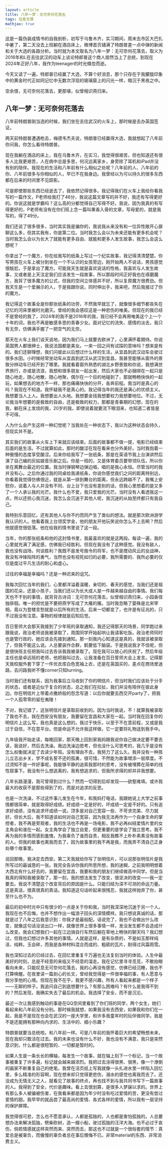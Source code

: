 ```yaml
---
layout: article
title: 八年一梦：无可奈何花落去
tags: 任是无情
mathjax: true
---
```

这是一篇伪装成情书的自我剖析，初写于乌鲁木齐，实习期间，周末去市区大巴扎中暑了，第二天没去上班躺在酒店床上，微博首页铺满了特朗普差一点中弹的新闻和关于大选的各路分析。当时就为本文取名为八年一梦：无可奈何花落去，取义为2016年和L在去往武汉的动车上谈论特郎普这个商人居然当上了总统，到现在2024年正好八年，我作为teenager的时光倏忽而逝。

今天又读了一遍，特郎普已经赢了大选，不算个好消息，那个只存在于我朦胧印象中的黄金时代正如同记忆中无数次浮现的玻璃窗上的闪光一样，暗沉于黑夜之中。

空余恨，无可奈何花落去，更那堪，似曾相识燕归来。

## 八年一梦：无可奈何花落去
八年前特朗普刚当选的时候，我们坐在去往武汉的火车上，那时候是去办英国签证。

两天前特朗普遭遇枪击，梅德韦杰夫说，特朗普已经赢得大选，我就想起了八年前你问我，你怎么看待特朗普。

现在我躺在酒店的床上，我在乌鲁木齐，在实习，我觉得很艰苦，但也知道还有很多人比我更艰苦，人在病中总是多思，何况远离家乡，身旁除了耳机和iPad并没有别的陪伴。我现在的生活和八年前有什么相似之处呢？八年前的人、八年前的你、八年前很多与你相似的人，早已不在我身边。我曾经以为可以持久的很多东西都在后来的时间里不见踪影。

可是即使那些东西已经逝去了，我依然记得很多。我记得我们在火车上我给你看我写的一篇作文，P老师给我打了46分，我说这篇文章写的并不好，我还有写得更好的。你说这就是学霸吗？这么高的分都觉得自己写得不好。我说，因为我真的有写得更好的，P老师有没有在你们班上念一篇叫果香入骨的文章，写母爱的，就是我写的，得了49分。

我们还说了很多很多，当时其实我是骗你的，我说我从来没有和一位异性敞开心扉聊这么多，但其实我有，你是第二位。当时我怎么会以为未来还能有更多机会呢？当时我怎么会以为长大了就能有更多自由、就能和更多人发生故事，我怎么会这么想呢？

你拿出了一个魔方，你在给我写的纸条上写过一个纪实故事，我记得清清楚楚。你写男孩在火车上被分到坐在一个不认识的女孩旁边，刚开始两人不说话，男孩感觉很尴尬，于是拿出了魔方。可能我天生就是喜欢说话的性格，我喜欢与人发生故事，又或者是上天注定我们应该发生一段故事，所以那段时间正好我也在琢磨魔方，我背了很多魔方的公式，但我的空间立体感并不好，所以复原魔方很费劲。但我天生是一个爱展示的人，于是我跟你说，同时伸出手，我来吧，然后我接过了你的魔方。

我记得这个故事全是你那张纸条的功劳，不然我早就忘了，就像很多细节都丧失在记忆的河床里被时光磨灭。曾经的我会感叹这是一种悲伤的唯美。但现在的我已经不是曾经的我了，2024年的我不是2016年的我，我已经不会再用唯美这个上一个十年的词，我也不再是敏感多思的青春少女。面对记忆的流失、感情的淡去，我只有无奈，仿佛满手握了一把空气的无奈。

那天在火车上我们谈天说地，因为我们马上就要去欧洲了，心里满怀着期待。你说英国男人都很绅士，我说法国都是美女。一来一回之间有试探的意味吗？想来是有的。我们还聊理想，我们问彼此以后想过什么样的生活，从宜昌到武汉动车会驶过很多水田。小时候经常坐动车从宜昌到武汉从武汉到宜昌，我甚至能够从窗外的景致分辨动车已经开到了哪里。我就看着窗外熟悉的湖北乡野景致和你说，我想满世界旅行，亦或是流浪，我想和很多朋友一起出发，然后大家也不必捆绑在一起只是随心地走，随心地散，随心地聚，偶尔在一个目的地碰到了，那就畅畅快快的一起玩，如果想去的地方不一样，那也痛痛快快的分开，各奔前程。我当时是真心的吗？我现在不知道。我怀疑我不是真心的。我记得当年的我还是满心的优绩主义。我想要当人上人。我想要出人头地。我想要金钱我想要权力我想要地位。不过，无论我当年想要的是极致的自由，还是极致的权力，那都是青春期的幻想，现在的我，躺在床上发烧的我，20岁的我，即使说着就要流下眼泪来，也知道二者皆是不可得。

人为什么会产生这样一种幻觉呢？当我处在一种状态下，我以为这种状态会持久，但现实并不是。

其实我们的故事从火车上下来就应该结束。后面的故事都不值一提，电影已经结束后面的是生活。不过就算如此，那时的酸涩在现在看来也分外美好。当时我抱着一种傲慢的态度享受酸涩。后来你给我写了一张纸条，那是在英语节我上台演讲然后演了自己编的灰姑娘音乐剧之后。你是一班的，又是体育委员要带领队伍，所以你坐在离舞台最近的位置。我当时弹钢琴边弹边唱，唱的是我心永恒。尽管当时的我并没有心。之后你通过我的同桌给我递纸条，你说你感觉我们之间的距离特别远，你看着我觉得仿佛很近，就是从第一排到舞台的距离，但永远跨越不了。我嘴上安慰你，说着人与人并没有不同、台上台下也没有差别的话，但我心里想着的是又多了一个人承认我的光芒。我什么也不爱，我只爱我的光芒。当时没有人看透我这一点，所以还担心我沉迷，我怎么会沉迷于其他人呢，我沉迷的从始至终都只有我自己。

我特别乐意回忆，还有其他人与你不约而同产生了类似的想法。就是那次欧洲游学我认识的人。他看着我上台领奖学金，他的朋友开他玩笑说你怎么不上去啊？然后他就感觉很低落。他在给我的情书里说了这一段。

当年，你的那张纸条和他的这封情书里，我最喜欢的就是这两段。每读一遍，我的心里就充满了满足感，仿佛我已经胜利。但现在我没有了这种感觉。我没有敌人，我也没有战场，何谈胜利？我既不是发号施令的将军，也不是搅动风云的女战神，我没有冲锋陷阵的勇气，当然也没有视死如归的必要，我所需要的、我所必要的仅仅是度过平凡生活的耐心和虚心。

过往的幸福是幸福吗？还是一种迟来的诅咒。

我每次回忆当年的我们，心里都洋溢着温暖，亲切的、春天的感觉，当我们还是祖国的花朵，还是小孩子，当我们还以为长大成人是一件越来越自由的事情。我们每天也不干别的事情，就背背古诗词：无可奈何花落去，似曾相识燕归来，小园香径独徘徊。唯一的担忧是不要把燕字写成了大雁的雁。当时我忽略了晏殊是北宋宰相，竟以为登楼言愁就是以后所有的生活。后来一切都变了，也许是有征兆的，只不过我没有注意。事物的规律就是后知后觉。

百日誓师大会那天我接到了少年班的录取通知，我还记得那天的场景，同学跑过来跟我说，政治老师说我被录取了，周围同学开始起哄让我请客吃饭。政治老师同时也是管行政的，她应该会先接到通知。那一刻我内心知道这是真的，我就该被录取了，但我不能这么说。人总要装作合群，鹤要低下脑袋。于是我说我才不信呢，但是很快班主任把我叫过去告诉我我被录取了。现在我可以放心的庆祝了。然后年级主任也是卓远班的老师，他把我叫过去，让我准备在百日誓师大会上发言。记得那天我校服外套下穿了一件优衣库白色宽袖上衣，还是在英国买的，差点在商场里迷路，去问路我听不懂corner只知turning。

当时我们还有联系，因为我事后立马收到了你的明信片，但当时我们应该处于分手的状态，或者是近似于复合的状态，总之我们在拉扯，我们并没有陪伴在彼此身边。你在明信片上带着点撒娇般的怨念写道：以后你就要去西交开party了，把我一个人孤零零的留在夷陵！

不对，我记错了，这张明信片是录取前收到的。因为当时我说，不！就算我被录取了我也不去，我在西安没有朋友，我要留在宜昌和大家在一起。当时我在回复你的明信片上这么写，我也真是这么想的。我过于快乐，以至于不在意前程，又或是我过于自信，不在意平台。但是命运不允许我这样做，它一定要将礼物送到我手中。

九年级我开始走读，每晚回家，那天晚上回到家我妈跟我说你自己做决定要不要去读，我说好，然后去洗澡。我边洗澡边思考，但也没什么可思考的，我几乎是没有怎么权衡就决定了去读少年班。没有理由不去，我努力了这么久。我并没有一种孩儿立志出乡关，学不成名誓不还的孤勇，很可惜，不然能为故事增添一层厚度。不过须知不是一件好事呢，我能够平静的追索我那时的思考，没有被埋葬在简单的线性叙事下。我没有什么想逃离的，我有想追求的，但我所求得的却并非我想要。

八年长路漫漫，我可曾得到过什么？然而一切得到后却发现——欲壑难填。或许我最大的收获不是那些得到了的，而是对追求的反思。

也是一次洗澡，不过这件事儿发生在今年，和我妈打电话，我跟她说上大学之前事情都很简单，就是取得好成绩。好成绩一定是好的，坏成绩一定是不好的。只有追求好成绩，没有追求坏成绩一说。顶多是对自己宽容一些、不苛求完美、尽力就好。但长大后，我不知道该如何对自己宽容，因为我无法再作为一个自身生命的掌控者，我不再是旁观者，我的生活也不再是一场电影，我不必再纠结爱情片里的女主角会和谁在一起。女主角学会了独立自爱，但更重要的是学会了独立思考。我不再为我的多情而感到羞愧，为我辜负了谁而自责，相反我瞧不上朴朴素素没有故事的人。但我的故事也离我而去了，因为故事里的我不再是我，而我弄不清自己正身处哪个故事里。

说回那晚，我决定去西安。第二天我就给你写了张明信片，可以说那张明信片是我所写过的最诚恳的一张。我完全告诉你我的所思所想，我的迷糊，之前我明明想着大西北有什么好去的，我要留在宜昌，我要和我的朋友们继续做高中同学。但是当我真的得知我被录取了，那一刻，我的想法发生了改变，很坚决的改变——我一定要去。我说不清楚这个改变背后的原因是什么。只能归结为深不可测的命运力量。这是真话，很真很真的真话。我知道这句话听起来很残忍，我就这样抛弃了你，甚至什么也不为。

最后的初中时光中只有很少的一点是关于你和我，当时我深深地沉迷于另一个人。我现在也不后悔，也并不想作出一幅浪子回头的深情模样。我只想说真诚的话，那就是过了八年之后我意识到：你我才是最般配。话说完了，我也不会做出什么改变，就像这句话没说出口一样，就像世界上很多事情一样，发没发生都不会造成什么改变。我会幻想我们一起在江边骑自行车然后躺在草地上畅快的聊天吗？我幻想过，但我也幻想过许多其他的事情。人就是这样，是有杂质的，不是如玉那样纯洁、纯粹。玉会碎，而我是各种材料混合而成的、粗砺的瓦片，耐得过风霜雨雪。

我也深知过去的已经过去，在回忆里重复千万遍也无法复刻当时的体验。人生中最美好的时刻，总是不经意的来临又不经意的溜走。我在记忆里寻寻觅觅，不敢抬眼看向未来，只能叹息无可奈何花落去，我的心再没有感觉，仿佛已经沉睡，我也不打算唤醒。在夜里读一篇剖心的长文，曾经我觉得是一件很幸福的事，有人愿意与我分享他的心境。但现在我不在乎，我更不感兴趣，所有人看起来都是一个样子——无聊的样子。我追问自己到底想要什么？有那么困难吗？有什么是我得不到的？然后发现，我确实失去了最后的机会。我选择了安全，而不是沉沦。

最近一次让我感到触动的事是在QQ空间里看到了你们班的同学，两个女生，她们看起来和八年前没有分别。那时候我就想，如果我没有去西安，如果我和你们在一起，我是不是现在也会在武汉的一座大学里，和许多我童年时的玩伴做同学。我是不是还能拥有那种向内求的、生活中的、细小乐趣？

特朗普就要当总统啦。和八年前一样。可是八年前的我怀着巨大的希望畅想未来，现在我却只敢活在过去。我的未来也没有什么不好，我也没有不满意，我只是突然意识到，什么都是很短暂的、一切都是暂时的。

如果人生是一条长长的横轴，每发生一个故事，就在轴上刻下一个标记，当一个故事被重复了许多遍，标记就会越来越浓烈。我把过去涂得很黑、很黑，像一个潦倒的画家不断重复自己的绝笔。我曾在活页纸上写我就像一头扎进水里一样陷入回忆里，多么精准的形容啊，现在想来却只觉得更悲伤，溺水的感觉也离我而去了。还没成为无情无义之人，就看见了故事的终点，再也找不到与我共同书写下一篇故事的人。我得到了安全，代价是趣味。看上去很划算，是很多人梦寐以求的。世界上有那么多人被骗被伤害，在我看来都是因为年少时没有吃过爱情的苦，更没有尝过爱情的甜。我早早的就品尝了最高尚的爱情、各式各样的爱情，所以我有一层坚持的保护屏障。

我觉得很可悲，怎么也不愿意承认，人都是孤独的，人也都是害怕孤独的。人总要想办法来解决孤独，劈柴砍树，造一艘小船，驶过孤独的汪洋大海。也不必过于哀伤，倘若情感就这样突然而来、突然而去，那这也不过就是一个很俗套的情节：真爱总是被辜负，而傲慢的辜负者总在事后懊悔不已。非常material的东西、非常消费主义。


